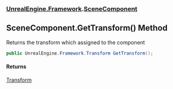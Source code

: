 ### [UnrealEngine.Framework](UnrealEngine_Framework.md 'UnrealEngine.Framework').[SceneComponent](SceneComponent.md 'UnrealEngine.Framework.SceneComponent')
## SceneComponent.GetTransform() Method
Returns the transform which assigned to the component  
```csharp
public UnrealEngine.Framework.Transform GetTransform();
```
#### Returns
[Transform](Transform.md 'UnrealEngine.Framework.Transform')  
